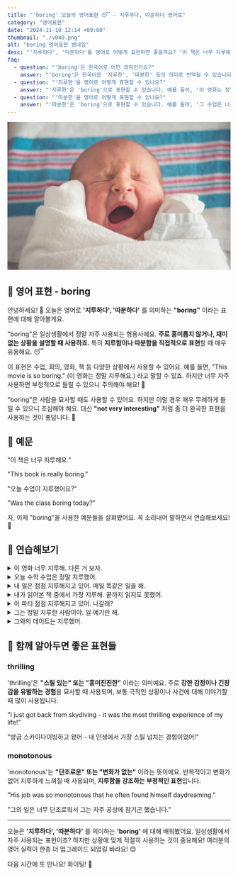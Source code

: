 ```yaml
---
title: "'boring' 오늘의 영어표현 😴 - 지루하다, 따분하다 영어로"
category: "영어표현"
date: "2024-11-10 12:14 +09:00"
thumbnail: "./v040.png"
alt: "boring 영어표현 썸네일"
desc: "'지루하다', '따분하다'를 영어로 어떻게 표현하면 좋을까요? '이 책은 너무 지루해요.', '오늘 수업이 지루했어요?' 등을 영어로 표현하는 법을 배워봅시다. 다양한 예문을 통해서 연습하고 본인의 표현으로 만들어 보세요."
faq:
  - question: "'boring'은 한국어로 어떤 의미인가요?"
    answer: "'boring'은 한국어로 '지루한', '따분한' 등의 의미로 번역될 수 있습니다. 주로 어떤 것이 흥미를 끌지 못할 때 사용됩니다."
  - question: "'지루한'을 영어로 어떻게 표현할 수 있나요?"
    answer: "'지루한'은 'boring'으로 표현할 수 있습니다. 예를 들어, '이 영화는 정말 지루해'는 'This movie is really boring'으로 말할 수 있습니다."
  - question: "'따분한'을 영어로 어떻게 표현할 수 있나요?"
    answer: "'따분한'은 'boring'으로 표현할 수 있습니다. 예를 들어, '그 수업은 너무 따분해'는 'That class is so boring'으로 말할 수 있습니다."
---
```


![하품하고 있는 아기](./v040-1.jpg)

## 🌟 영어 표현 - boring

안녕하세요! 👋 오늘은 영어로 **'지루하다', '따분하다'** 를 의미하는 **"boring"** 이라는 표현에 대해 알아볼게요.

"boring"은 일상생활에서 정말 자주 사용되는 형용사예요. **주로 흥미롭지 않거나, 재미없는 상황을 설명할 때 사용하죠.** 특히 **지루함이나 따분함을 직접적으로 표현**할 때 매우 유용해요. 😴

이 표현은 수업, 회의, 영화, 책 등 다양한 상황에서 사용할 수 있어요. 예를 들면, "This movie is so boring." (이 영화는 정말 지루해요.) 라고 말할 수 있죠. 하지만 너무 자주 사용하면 부정적으로 들릴 수 있으니 주의해야 해요! 🤫

"boring"은 사람을 묘사할 때도 사용할 수 있어요. 하지만 이럴 경우 매우 무례하게 들릴 수 있으니 조심해야 해요. 대신 **"not very interesting"** 처럼 좀 더 완곡한 표현을 사용하는 것이 좋답니다. 🤝

<div 
  data-inline-banner="🎉 새해에는 스픽 AI와 함께 영어 공부하자" 
  data-inline-banner-subtext="설날 특별 할인으로 최대 70% 할인! (~2/3)" 
  data-inline-banner-link="https://app.usespeak.com/kr-ko/sale/kr-affiliate-special/?ref=engple-inline"
  data-inline-banner-caption="해당 링크를 통해 구매시 일정액의 수수료를 지급받습니다.">
</div>

## 📖 예문

"이 책은 너무 지루해요."

"This book is really boring."

"오늘 수업이 지루했어요?"

"Was the class boring today?"

자, 이제 "boring"을 사용한 예문들을 살펴봤어요. 꼭 소리내어 말하면서 연습해보세요! 🚀

## 💬 연습해보기

<details>
<summary>이 영화 너무 지루해. 다른 거 보자.</summary>
<span>This movie is so boring. Let's watch something else.</span>
</details>

<details>
<summary>오늘 수학 수업은 정말 지루했어.</summary>
<span>Math class was super boring today.</span>
</details>

<details>
<summary>내 일은 점점 지루해지고 있어. 매일 똑같은 일을 해.</summary>
<span>My job is getting really boring. I do the same thing every single day.</span>
</details>

<details>
<summary>내가 읽어본 책 중에서 가장 지루해. 끝까지 읽지도 못했어.</summary>
<span>That's the most boring book I've ever read. I couldn't even finish it.</span>
</details>

<details>
<summary>이 파티 점점 지루해지고 있어. 나갈래?</summary>
<span>This party's getting boring. Wanna head out?</span>
</details>

<details>
<summary>그는 정말 지루한 사람이야. 일 얘기만 해.</summary>
<span>He's such a boring person. All he talks about is work.</span>
</details>

<details>
<summary>그와의 데이트는 지루했어.</summary>
<span>Dating him was boring.</span>
</details>

## 🤝 함께 알아두면 좋은 표현들

### thrilling

'thrilling'은 **"스릴 있는" 또는 "흥미진진한"** 이라는 의미예요. 주로 **강한 감정이나 긴장감을 유발하는 경험**을 묘사할 때 사용되며, 보통 극적인 상황이나 사건에 대해 이야기할 때 많이 사용됩니다.

"I just got back from skydiving - it was the most thrilling experience of my life!"

"방금 스카이다이빙하고 왔어 - 내 인생에서 가장 스릴 넘치는 경험이었어!"

### monotonous

'monotonous'는 **"단조로운" 또는 "변화가 없는"** 이라는 뜻이에요. 반복적이고 변화가 없어 지루하게 느껴질 때 사용되며, **지루함을 강조하는 부정적인 표현**입니다.

"His job was so monotonous that he often found himself daydreaming."

"그의 일은 너무 단조로워서 그는 자주 공상에 잠기곤 했습니다."

---

오늘은 **'지루하다', '따분하다'** 를 의미하는 **'boring'** 에 대해 배워봤어요. 일상생활에서 자주 사용되는 표현이죠? 하지만 상황에 맞게 적절히 사용하는 것이 중요해요! 여러분의 영어 실력이 한층 더 업그레이드 되었길 바라요! 😊

다음 시간에 또 만나요! 화이팅! 💪
